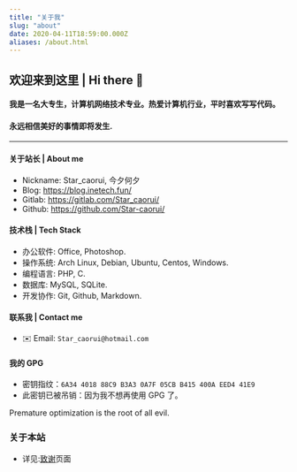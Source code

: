 ```yaml
---
title: "关于我"
slug: "about"
date: 2020-04-11T18:59:00.000Z
aliases: /about.html
---
```


## 欢迎来到这里 |  Hi there 👋
#### 我是一名大专生，计算机网络技术专业。热爱计算机行业，平时喜欢写写代码。
#### 永远相信美好的事情即将发生.
----

#### 关于站长 | About me
  - Nickname: Star_caorui, 今夕何夕
  - Blog: https://blog.inetech.fun/
  - Gitlab: https://gitlab.com/Star_caorui/
  - Github: https://github.com/Star-caorui/

#### 技术栈 | Tech Stack
  - 办公软件: Office, Photoshop.
  - 操作系统: Arch Linux, Debian, Ubuntu, Centos, Windows.
  - 编程语言: PHP, C.
  - 数据库: MySQL, SQLite.
  - 开发协作: Git, Github, Markdown.

#### 联系我 | Contact me
  - ✉️ Email: `Star_caorui@hotmail.com`

#### 我的 GPG
  - 密钥指纹：`6A34 4018 88C9 B3A3 0A7F 05CB B415 400A EED4 41E9`
  - 此密钥已被吊销：因为我不想再使用 GPG 了。

Premature optimization is the root of all evil.
### 关于本站
  - 详见:[致谢][1]页面


  [1]: https://blog.inetech.fun/thanks.html
